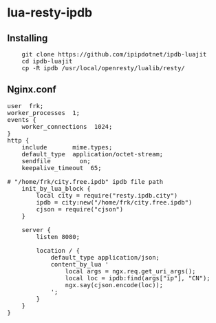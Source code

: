 # lua-resty-ipdb

## Installing
<pre>
    git clone https://github.com/ipipdotnet/ipdb-luajit
    cd ipdb-luajit
    cp -R ipdb /usr/local/openresty/lualib/resty/
</pre>
## Nginx.conf
<pre>
user  frk;
worker_processes  1;
events {
    worker_connections  1024;
}
http {
    include       mime.types;
    default_type  application/octet-stream;
    sendfile        on;
    keepalive_timeout  65;

# "/home/frk/city.free.ipdb" ipdb file path
    init_by_lua_block {
        local city = require("resty.ipdb.city")
        ipdb = city:new("/home/frk/city.free.ipdb")
        cjson = require("cjson")
    }

    server {
        listen 8080;

        location / {
            default_type application/json;
            content_by_lua '
                local args = ngx.req.get_uri_args();
                local loc = ipdb:find(args["ip"], "CN");
                ngx.say(cjson.encode(loc));
            ';
        }
    }
}
</pre>